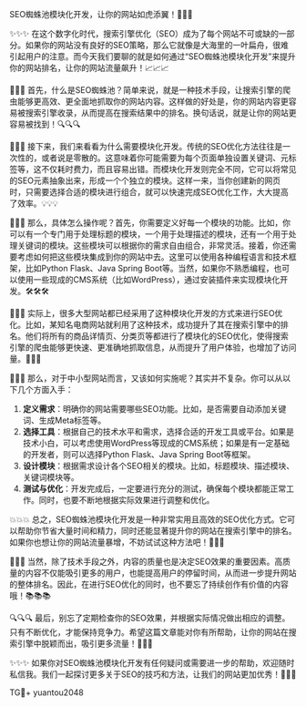 SEO蜘蛛池模块化开发，让你的网站如虎添翼！🚀🚀🚀

✨✨✨ 在这个数字化时代，搜索引擎优化（SEO）成为了每个网站不可或缺的一部分。如果你的网站没有良好的SEO策略，那么它就像是大海里的一叶扁舟，很难引起用户的注意。而今天我们要聊的就是如何通过“SEO蜘蛛池模块化开发”来提升你的网站排名，让你的网站流量飙升！📈📈📈

🌈🌈🌈 首先，什么是SEO蜘蛛池？简单来说，就是一种技术手段，让搜索引擎的爬虫能够更高效、更全面地抓取你的网站内容。这样做的好处是，你的网站内容更容易被搜索引擎收录，从而提高在搜索结果中的排名。换句话说，就是让你的网站更容易被找到！🔍🔍🔍

🌟🌟🌟 接下来，我们来看看为什么需要模块化开发。传统的SEO优化方法往往是一次性的，或者说是零散的。这意味着你可能需要为每个页面单独设置关键词、元标签等，这不仅耗时费力，而且容易出错。而模块化开发则完全不同，它可以将常见的SEO元素抽象出来，形成一个个独立的模块。这样一来，当你创建新的网页时，只需要选择合适的模块进行组合，就可以快速完成SEO优化工作，大大提高了效率。💡💡💡

🔧🔧🔧 那么，具体怎么操作呢？首先，你需要定义好每一个模块的功能。比如，你可以有一个专门用于处理标题的模块，一个用于处理描述的模块，还有一个用于处理关键词的模块。这些模块可以根据你的需求自由组合，非常灵活。接着，你还需要考虑如何把这些模块集成到你的网站中去。这里可以使用各种编程语言和技术框架，比如Python Flask、Java Spring Boot等。当然，如果你不熟悉编程，也可以使用一些现成的CMS系统（比如WordPress），通过安装插件来实现模块化开发。🛠🛠🛠

🎈🎈🎈 实际上，很多大型网站都已经采用了这种模块化开发的方式来进行SEO优化。比如，某知名电商网站就利用了这种技术，成功提升了其在搜索引擎中的排名。他们将所有的商品详情页、分类页等都进行了模块化的SEO优化，使得搜索引擎的爬虫能够更快速、更准确地抓取信息，从而提升了用户体验，也增加了访问量。🎉🎉🎉

🎯🎯🎯 那么，对于中小型网站而言，又该如何实施呢？其实并不复杂。你可以从以下几个方面入手：

1. **定义需求**：明确你的网站需要哪些SEO功能。比如，是否需要自动添加关键词、生成Meta标签等。
2. **选择工具**：根据自己的技术水平和需求，选择合适的开发工具或平台。如果是技术小白，可以考虑使用WordPress等现成的CMS系统；如果是有一定基础的开发者，则可以选择Python Flask、Java Spring Boot等框架。
3. **设计模块**：根据需求设计各个SEO相关的模块。比如，标题模块、描述模块、关键词模块等。
4. **测试与优化**：开发完成后，一定要进行充分的测试，确保每个模块都能正常工作。同时，也要不断地根据实际效果进行调整和优化。

💥💥💥 总之，SEO蜘蛛池模块化开发是一种非常实用且高效的SEO优化方式。它可以帮助你节省大量时间和精力，同时还能显著提升你的网站在搜索引擎中的排名。如果你也想让你的网站流量暴增，不妨试试这种方法吧！🚀🚀🚀

🌈🌈🌈 当然，除了技术手段之外，内容的质量也是决定SEO效果的重要因素。高质量的内容不仅能吸引更多的用户，也能提高用户的停留时间，从而进一步提升网站的整体排名。因此，在进行SEO优化的同时，也不要忘了持续创作有价值的内容哦！📚📚📚

🔍🔍🔍 最后，别忘了定期检查你的SEO效果，并根据实际情况做出相应的调整。只有不断优化，才能保持竞争力。希望这篇文章能对你有所帮助，让你的网站在搜索引擎中脱颖而出，吸引更多流量！🌟🌟🌟

✨✨✨ 如果你对SEO蜘蛛池模块化开发有任何疑问或需要进一步的帮助，欢迎随时私信我。我们一起探讨更多关于SEO的技巧和方法，让我们的网站更加优秀！💌💌💌

TG💪+ yuantou2048
